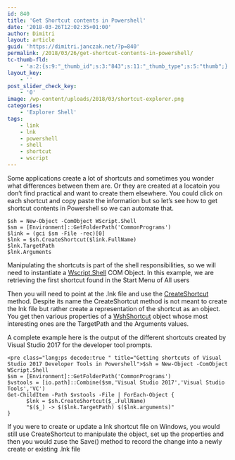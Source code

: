 ```yaml
---
id: 840
title: 'Get Shortcut contents in Powershell'
date: '2018-03-26T12:02:35+01:00'
author: Dimitri
layout: article
guid: 'https://dimitri.janczak.net/?p=840'
permalink: /2018/03/26/get-shortcut-contents-in-powershell/
tc-thumb-fld:
    - 'a:2:{s:9:"_thumb_id";s:3:"843";s:11:"_thumb_type";s:5:"thumb";}'
layout_key:
    - ''
post_slider_check_key:
    - '0'
image: /wp-content/uploads/2018/03/shortcut-explorer.png
categories:
    - 'Explorer Shell'
tags:
    - link
    - lnk
    - powershell
    - shell
    - shortcut
    - wscript
---
```


Some applications create a lot of shortcuts and sometimes you wonder what differences between them are. Or they are created at a locatoin you don’t find practical and want to create them elsewhere. You could click on each shortcut and copy paste the information but so let’s see how to get shortcut contents in Powershell so we can automate that.

```
$sh = New-Object -ComObject WScript.Shell
$sm = [Environment]::GetFolderPath('CommonPrograms')
$link = (gci $sm -File -rec)[0]
$lnk = $sh.CreateShortcut($link.FullName)
$lnk.TargetPath
$lnk.Arguments
```

Manipulating the shortcuts is part of the shell responsibilities, so we will need to instantiate a [Wscript.Shell](https://msdn.microsoft.com/en-us/library/aew9yb99(v=vs.84).aspx) COM Object. In this example, we are retrieving the first shortcut found in the Start Menu of All users

Then you will need to point at the .lnk file and use the [CreateShortcut](https://msdn.microsoft.com/en-us/library/xsy6k3ys(v=vs.84).aspx) method. Despite its name the CreateShortcut method is not meant to create the lnk file but rather create a representation of the shortcut as an object. You get then various properties of a [WshShortcut](https://msdn.microsoft.com/en-us/library/xk6kst2k(v=vs.84).aspx) object whose most interesting ones are the TargetPath and the Arguments values.

A complete example here is the output of the different shortcuts created by Visual Studio 2017 for the developer tool prompts.

```
<pre class="lang:ps decode:true " title="Getting shortcuts of Visual Studio 2017 Developer Tools in Powershell">$sh = New-Object -ComObject WScript.Shell
$sm = [Environment]::GetFolderPath('CommonPrograms')
$vstools = [io.path]::Combine($sm,'Visual Studio 2017','Visual Studio Tools','VC')
Get-ChildItem -Path $vstools -File | ForEach-Object {
      $lnk = $sh.CreateShortcut($_.FullName)
      "$($_) -> $($lnk.TargetPath) $($lnk.arguments)" 
}
```

If you were to create or update a lnk shortcut file on Windows, you would still use CreateShortcut to manipulate the object, set up the properties and then you would zuse the Save() method to record the change into a newly create or existing .lnk file